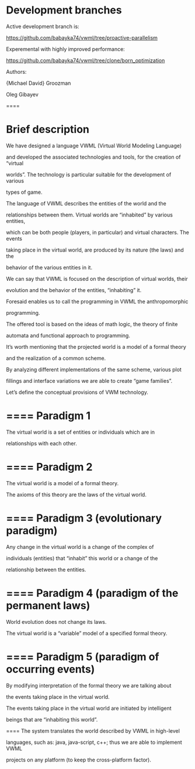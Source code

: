 Development branches
====

Active development branch is:

https://github.com/babayka74/vwml/tree/proactive-parallelism

Experemental with highly improved performance:

https://github.com/babayka74/vwml/tree/clone/born_optimization 

Authors:

{Michael David} Groozman

Oleg Gibayev

====

Brief description
====
We have designed a language VWML (Virtual World Modeling Language)

and developed the associated technologies and tools, for the creation of “virtual 

worlds”.  The technology is particular suitable for the development of various 

types of game.

The language of VWML describes the entities of the world and the 

relationships between them. Virtual worlds are “inhabited” by various entities, 

which can be both people (players, in particular) and virtual characters. The events 

taking place in the virtual world, are produced by its nature (the laws) and the 

behavior of the various entities in it.

We can say that VWML is focused on the description of virtual worlds, their 

evolution and the behavior of the entities, “inhabiting” it. 

Foresaid enables us to call the programming in VWML the anthropomorphic 

programming.

The offered tool is based on the ideas of math logic, the theory of finite 

automata and functional approach to programming. 

It’s worth mentioning that the projected world is a model of a formal theory 

and the realization of a common scheme.

By analyzing different implementations of the same scheme, various plot 

fillings and interface variations we are able to create “game families”.

Let’s define the conceptual provisions of VWM technology. 

====
Paradigm 1
====
The virtual world is a set of entities or individuals which are in 

relationships with each other.

====
Paradigm 2
====
The virtual world is a model of a formal theory.

The axioms of this theory are the laws of the virtual world.

====
Paradigm 3 (evolutionary paradigm)
====
Any change in the virtual world is a change of the complex of 

individuals (entities) that “inhabit” this world or a change of the 

relationship between the entities.

====
Paradigm 4 (paradigm of the permanent laws)
====
World evolution does not change its laws. 

The virtual world is a “variable” model of a specified formal theory.

====
Paradigm 5 (paradigm of occurring events)
====
By modifying interpretation of the formal theory we are talking about 

the events taking place in the virtual world.

The events taking place in the virtual world are initiated by intelligent 

beings that are “inhabiting this world”.

====
The system translates the world described by VWML in high-level 

languages, such as: java, java-script, c++; thus we are able to implement VWML 

projects on any platform (to keep the cross-platform factor).
